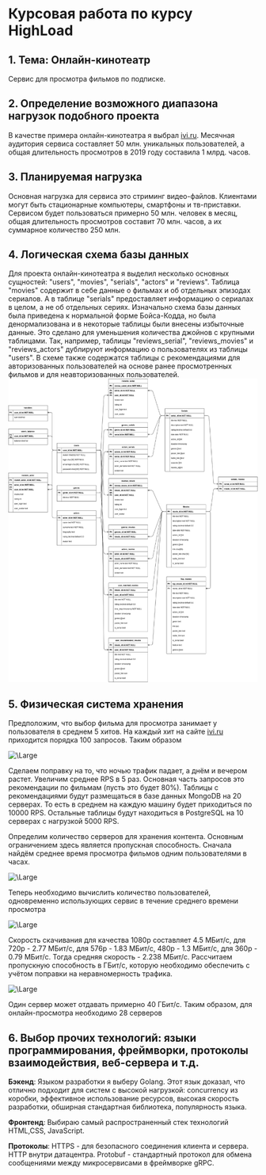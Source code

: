 # Курсовая работа по курсу HighLoad
## 1. Тема: Онлайн-кинотеатр
Сервис для просмотра фильмов по подписке.
## 2. Определение возможного диапазона нагрузок подобного проекта
В качестве примера онлайн-кинотеатра я выбрал [ivi.ru](http://ivi.ru). Месячная аудитория сервиса составляет 50 млн. уникальных пользователей, а общая длительность просмотров в 2019 году составила 1 млрд. часов.
## 3. Планируемая нагрузка
Основная нагрузка для сервиса это стриминг видео-файлов. Клиентами могут быть стационарные компьютеры, смартфоны и тв-приставки. Сервисом будет пользоваться примерно 50 млн. человек в месяц, общая длительность просмотров составит 70 млн. часов, а их суммарное количество 250 млн.
## 4. Логическая схема базы данных
Для проекта онлайн-кинотеатра я выделил несколько основных сущностей: "users", "movies", "serials", "actors" и "reviews". Таблица "movies" содержит в себе данные о фильмах и об отдельных эпизодах сериалов. А в таблице "serials" предоставляет информацию о сериалах в целом, а не об отдельных сериях. Изначально схема базы данных была приведена к нормальной форме Бойса-Кодда, но была денормализована и в некоторые таблицы были внесены избыточные данные. Это сделано для уменьшения количества джойнов с крупными таблицами. Так, например, таблицы "reviews_serial", "reviews_movies" и "reviews_actors" дублируют информацию о пользователях из таблицы "users". В схеме также содержатся таблицы с рекомендациями для авторизованных пользователей на основе ранее просмотренных фильмов и для неавторизованных пользователей.
![alt text](./schema.png)
## 5. Физическая система хранения
Предположим, что выбор фильма для просмотра занимает у пользователя в среднем 5 хитов. На каждый хит на сайте [ivi.ru](http://ivi.ru) приходится порядка 100 запросов. Таким образом

![\Large](https://latex.codecogs.com/svg.latex?\Large&space;rps=\frac{5*100*250,000,000}{30*24*60*60}\approx50000)

Сделаем поправку на то, что ночью трафик падает, а днём и вечером растет. Увеличим среднее RPS в 5 раз. Основная часть запросов это рекомендации по фильмам (пусть это будет 80%).  Таблицы с рекомендациями будут размещаться в базе данных MongoDB на 20 серверах. То есть в среднем на каждую машину будет приходиться по 10000 RPS. Остальные таблицы будут находиться в PostgreSQL на 10 серверах с нагрузкой 5000 RPS.

Определим количество серверов для хранения контента. Основным ограничением здесь является пропускная способность.
Сначала найдём среднее время просмотра фильмов одним пользователями в часах.

![\Large ](https://latex.codecogs.com/svg.latex?\Large&space;t=\frac{70,000,000}{250,000,000}=0.28)

Теперь необходимо вычислить количество пользователей, одновременно использующих сервис в течение среднего времени просмотра

![\Large ](https://latex.codecogs.com/svg.latex?\Large&space;users=\frac{250,000,000*0,28}{30*24}\approx100,000)

Скорость скачивания для качества 1080р составляет 4.5 МБит/с, для 720р - 2.77 МБит/с, для 576р - 1.83 МБит/с, 480р - 1.3 МБит/с, для 360р - 0.79 МБит/с. Тогда средняя скорость - 2.238 МБит/с. Рассчитаем пропускную способность в ГБит/с, которую необходимо обеспечить с учётом поправки на неравномерность трафика.

![\Large ](https://latex.codecogs.com/svg.latex?\Large&space;speed={5*100,000*2.24}\approx1120)

Один сервер может отдавать примерно 40 ГБит/с. Таким образом, для онлайн-просмотра необходимо 28 серверов
## 6. Выбор прочих технологий: языки программирования, фреймворки, протоколы взаимодействия, веб-сервера и т.д.

**Бэкенд**: Языком разработки  я выберу Golang. Этот язык доказал, что отлично подходит для систем с высокой нагрузкой: concurrency из коробки, эффективное использование ресурсов, высокая скорость разработки, обширная стандартная библиотека, популярность языка.

**Фронтенд**: Выбираю самый распространенный стек технологий HTML,CSS, JavaScript.

**Протоколы**: HTTPS - для безопасного соединения клиента и сервера. HTTP внутри датацентра. Protobuf - стандартный протокол для обмена сообщениями между микросервисами в фреймворке gRPC.
